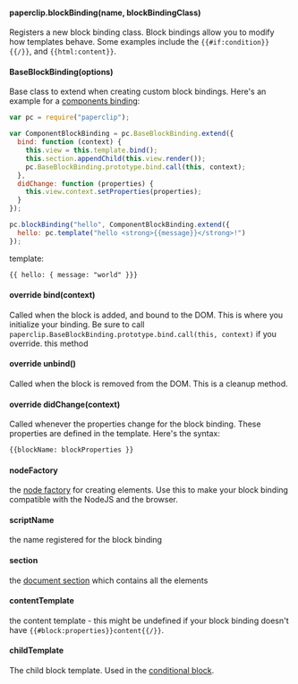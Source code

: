 #### paperclip.blockBinding(name, blockBindingClass)

Registers a new block binding class. Block bindings allow you to modify how templates behave. Some examples
include the `{{#if:condition}}{{/}}`, and `{{html:content}}`.

#### BaseBlockBinding(options)

Base class to extend when creating custom block bindings. Here's an example for a [components binding](http://requirebin.com/?gist=858e3b7928eea5e1bed6):

```javascript
var pc = require("paperclip");

var ComponentBlockBinding = pc.BaseBlockBinding.extend({
  bind: function (context) {
    this.view = this.template.bind();
    this.section.appendChild(this.view.render());
    pc.BaseBlockBinding.prototype.bind.call(this, context);
  },
  didChange: function (properties) {
    this.view.context.setProperties(properties);
  }
});

pc.blockBinding("hello", ComponentBlockBinding.extend({
  hello: pc.template("hello <strong>{{message}}</strong>!")
});
```

template:

```html
{{ hello: { message: "world" }}}
```

#### override bind(context)

Called when the block is added, and bound to the DOM. This is where you initialize your binding.
Be sure to call `paperclip.BaseBlockBinding.prototype.bind.call(this, context)` if you override.
this method

#### override unbind()

Called when the block is removed from the DOM. This is a cleanup method.

#### override didChange(context)

Called whenever the properties change for the block binding. These properties are defined in the
template. Here's the syntax:

```html
{{blockName: blockProperties }}
```

#### nodeFactory

the [node factory](https://github.com/mojo-js/nofactor.js) for creating elements. Use this to
make your block binding compatible with the NodeJS and the browser.

#### scriptName

the name registered for the block binding

#### section

the [document section](https://github.com/mojo-js/document-section.js) which contains all the elements

#### contentTemplate

the content template - this might be undefined if your block binding doesn't have `{{#block:properties}}content{{/}}`.

#### childTemplate

The child block template. Used in the [conditional block](https://github.com/mojo-js/paperclip.js/blob/master/lib/paper/bindings/block/conditional.js).